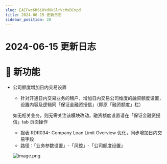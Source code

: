 ```yaml
---
slug: EAIFwcKR6i8VdUkSlrVcMxBCnpd
title: 2024-06-15 更新日志
sidebar_position: 28
---
```



# 2024-06-15 更新日志


# 🎉 新功能

- 公司额度增加日内交易设置
    - 针对开通日内交易业务的租户，增加日内交易公司维度的融资额度设置，设置内容及逻辑同「保证金融资授信」（即原「融资额度」栏）

    如无相关业务，则无需关注该模块改动，融资额度设置请在「保证金融资授信」tab 页面操作

    - 报表 RDR034- Company Loan Limit Overview 优化，同步增加日内交易字段
    - 路径：「业务参数设置」-「风控」-「公司额度设置」

    ![image.png](/assets/395dcf3e980da546b9747cf486431c1a.png)

